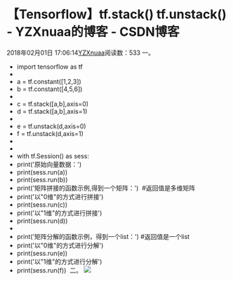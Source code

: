 # 【Tensorflow】tf.stack() tf.unstack() - YZXnuaa的博客 - CSDN博客
2018年02月01日 17:06:14[YZXnuaa](https://me.csdn.net/YZXnuaa)阅读数：533
一。
- import tensorflow as tf  
- 
- a = tf.constant([1,2,3])  
- b = tf.constant([4,5,6])  
- 
- c = tf.stack([a,b],axis=0)  
- d = tf.stack([a,b],axis=1)  
- 
- e = tf.unstack(d,axis=0)  
- f = tf.unstack(d,axis=1)  
- 
- 
- with tf.Session() as sess:  
- print('原始向量数据：')  
- print(sess.run(a))  
- print(sess.run(b))       
- print('矩阵拼接的函数示例,得到一个矩阵：')  #返回值是多维矩阵
- print('以"0维"的方式进行拼接')  
- print(sess.run(c))  
- print('以"1维"的方式进行拼接')  
- print(sess.run(d))  
- 
- print('矩阵分解的函数示例，得到一个list：') #返回值是一个list   
- print('以"0维"的方式进行分解')  
- print(sess.run(e))  
- print('以"1维"的方式进行分解')  
- print(sess.run(f))  
二。
![](https://img-blog.csdn.net/20180201170552924?watermark/2/text/aHR0cDovL2Jsb2cuY3Nkbi5uZXQvWVpYbnVhYQ==/font/5a6L5L2T/fontsize/400/fill/I0JBQkFCMA==/dissolve/70/gravity/SouthEast)
